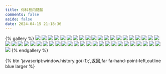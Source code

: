 ```yaml
---
title: 你科校内随拍
comments: false
aside: false
date: 2024-04-15 21:18:36
---
```



{% gallery %}
![](https://blogfiles.oss.fyz666.xyz/webp/3a1f5727-be6c-4f15-8558-67e980ad5bab.webp)
![](https://blogfiles.oss.fyz666.xyz/webp/fbde3ce2-00d2-4c04-bc4d-32ed1f629ead.webp)
![](https://blogfiles.oss.fyz666.xyz/webp/361cf868-009a-46ef-add6-4c2d64034055.webp)
![](https://blogfiles.oss.fyz666.xyz/webp/4447765b-add0-4836-8247-4cec9b28aff7.webp)
![](https://blogfiles.oss.fyz666.xyz/webp/3553587c-e485-4008-ac04-392e44c4b9c1.webp)
![](https://blogfiles.oss.fyz666.xyz/webp/5f181ae2-1464-45b9-9251-1384a732a6b2.webp)
![](https://blogfiles.oss.fyz666.xyz/webp/7a6c469c-a944-455e-b165-309a2eac92f1.webp)
![](https://blogfiles.oss.fyz666.xyz/webp/a91c885f-82db-4dc6-9d93-c2c8c38d6c12.webp)
![](https://blogfiles.oss.fyz666.xyz/jpeg/6ba933eb-0b61-4b8c-9f80-705c9a54772b.jpeg)
![](https://blogfiles.oss.fyz666.xyz/webp/f80cd923-7712-40cc-9831-4894b9292a90.webp)
![](https://blogfiles.oss.fyz666.xyz/webp/48330b66-82c4-4479-b7d5-fd877e9f10cd.webp)
![](https://blogfiles.oss.fyz666.xyz/webp/8d6c6719-916a-493a-a844-0ae47e7bf415.webp)
![](https://blogfiles.oss.fyz666.xyz/webp/2ee540d3-c1c5-4cdf-b490-925d878fc9e8.webp)
![](https://blogfiles.oss.fyz666.xyz/webp/f8d962eb-9ad2-4e82-b485-c498a3f4fbb5.webp)
![](https://blogfiles.oss.fyz666.xyz/png/2aeb4a00-45ab-43d8-ae49-12db690c7967.png)
![](https://blogfiles.oss.fyz666.xyz/jpeg/9d2f162f-73ce-4d57-a62d-591baf1a3f4c.jpeg)
![](https://blogfiles.oss.fyz666.xyz/webp/71a996f6-f578-4d19-9c6f-48b28f862779.webp)
![](https://blogfiles.oss.fyz666.xyz/webp/20eb8840-9e72-4220-bc5b-e926d4a39411.webp)
![](https://blogfiles.oss.fyz666.xyz/webp/c7679267-f835-4b29-99a6-59d7f9516377.webp)
![](https://blogfiles.oss.fyz666.xyz/webp/1d9ee441-7a3f-45d6-81f5-a370f340bffe.webp)
![](https://blogfiles.oss.fyz666.xyz/webp/999323a9-d5d4-4d8d-85a7-6e9e924c02f8.webp)
![](https://blogfiles.oss.fyz666.xyz/webp/56aada13-9739-4edc-9da6-27904247065d.webp)
![](https://blogfiles.oss.fyz666.xyz/webp/bfb1a9ae-8166-43ee-bdc1-32259bb87de3.webp)
![](https://blogfiles.oss.fyz666.xyz/webp/853c4805-1a53-48ce-b36c-7345bdacac55.webp)
![](https://blogfiles.oss.fyz666.xyz/webp/f363ae90-312d-41e5-8dd9-93e669b3ed80.webp)
![](https://blogfiles.oss.fyz666.xyz/webp/c27e26b0-d412-4a57-bef8-07e50195eeee.webp)
![](https://blogfiles.oss.fyz666.xyz/webp/4bcf62ab-6534-485e-b0d1-7aa2171d05c6.webp)
![](https://blogfiles.oss.fyz666.xyz/jpeg/19becd8e-02e4-4db7-81e7-47f14975e659.jpeg)
![](https://blogfiles.oss.fyz666.xyz/webp/25442eb7-6aa4-4872-9ce5-3ddabf3cf98b.webp)
![](https://blogfiles.oss.fyz666.xyz/webp/1ccb8183-b50b-419a-84f8-6dbdaea980fe.webp)
![](https://blogfiles.oss.fyz666.xyz/jpeg/34ad524e-da53-4d36-926b-5e3ba56b7540.jpeg)
![](https://blogfiles.oss.fyz666.xyz/webp/a997c9ea-9296-4c0c-9c84-afead28f17c0.webp)
![](https://blogfiles.oss.fyz666.xyz/webp/e2b9fab1-3136-4b3b-8189-090443ecb619.webp)
![](https://blogfiles.oss.fyz666.xyz/webp/3200c413-f20a-4302-baf8-3532a1f85dac.webp)
![](https://blogfiles.oss.fyz666.xyz/webp/2fbea355-e6a8-4579-8f8e-ba081dde9ad6.webp)
![](https://blogfiles.oss.fyz666.xyz/webp/a1c843e5-f24b-454c-b898-885c986e860f.webp)
![](https://blogfiles.oss.fyz666.xyz/webp/b0c23927-e38c-4576-b547-dc94131f1977.webp)
![](https://blogfiles.oss.fyz666.xyz/webp/6338785e-01ab-4331-bf17-3d84758515aa.webp)
![](https://blogfiles.oss.fyz666.xyz/jpeg/dadbb212-b2b2-4fcd-9fb7-7df576584650.jpeg)
![](https://blogfiles.oss.fyz666.xyz/webp/7ef58f6e-a8be-416e-adf7-2d51aeba61b7.webp)
![](https://blogfiles.oss.fyz666.xyz/png/fd550155-1394-4c77-8d3d-38f204378667.png)
![](https://blogfiles.oss.fyz666.xyz/webp/18de70bd-b71d-47ac-a99a-206721689499.webp)
![](https://blogfiles.oss.fyz666.xyz/jpeg/908e3307-9932-4288-952b-311cbcfb8366.jpeg)
![](https://blogfiles.oss.fyz666.xyz/jpeg/ad21b637-7a64-4611-baf7-513032cee4a8.jpeg)
![](https://blogfiles.oss.fyz666.xyz/webp/85325eba-f0b9-446b-ac99-146b47dcba07.webp)
![](https://blogfiles.oss.fyz666.xyz/webp/6568cacd-3b81-43ea-adc7-3d9b8e82f8aa.webp)
{% endgallery %}

{% btn 'javascript:window.history.go(-1);',返回,far fa-hand-point-left,outline blue larger %}
